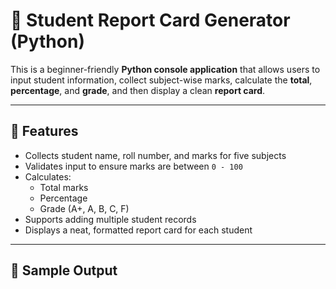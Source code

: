 # 📝 Student Report Card Generator (Python)

This is a beginner-friendly **Python console application** that allows users to input student information, collect subject-wise marks, calculate the **total**, **percentage**, and **grade**, and then display a clean **report card**.

---

## 🎯 Features

- Collects student name, roll number, and marks for five subjects
- Validates input to ensure marks are between `0 - 100`
- Calculates:
  - Total marks
  - Percentage
  - Grade (A+, A, B, C, F)
- Supports adding multiple student records
- Displays a neat, formatted report card for each student

---

## 📌 Sample Output

